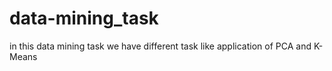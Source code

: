 # data-mining_task
in this data mining task we have different task like application of PCA and K-Means 
